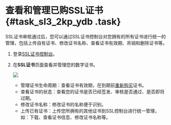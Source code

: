 # 查看和管理已购SSL证书 {#task_sl3_2kp_ydb .task}

SSL证书审核通过后，您可以通过SSL证书控制台对您拥有的所有证书进行统一的管理，包括上传自有证书、修改证书名称、查看证书有效期、吊销和删除证书等。

1.  登录[SSL证书控制台](https://yundunnext.console.aliyun.com/?p=cas#/overview/cn-hangzhou)。 
2.  在**SSL证书**页面查看并管理您的数字证书。 

    ![](http://static-aliyun-doc.oss-cn-hangzhou.aliyuncs.com/assets/img/13568/15518418274180_zh-CN.jpg)

    -   管理证书生命周期：查看证书有效期，在到期前[重新购买](../../../../../intl.zh-CN/产品定价/到期新购.md#)证书。
    -   查看证书的状态：查看您的证书是否已经签发、审核是否通过、是否即将过期。
    -   修改证书名称：修改证书的名称便于识别。
    -   上传已有证书：上传您所拥有的其他证书到SSL控制台进行统一管理，如：下载、查看证书信息、修改证书名称等。

